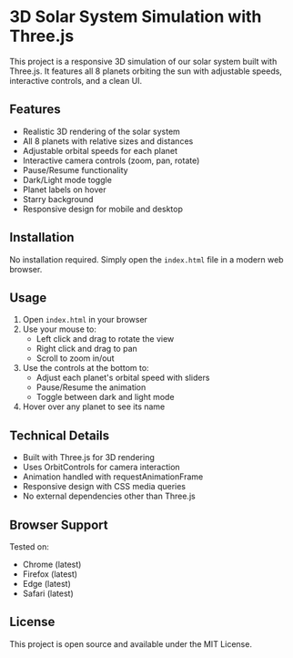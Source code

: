 # 3D Solar System Simulation with Three.js

This project is a responsive 3D simulation of our solar system built with Three.js. It features all 8 planets orbiting the sun with adjustable speeds, interactive controls, and a clean UI.

## Features

- Realistic 3D rendering of the solar system
- All 8 planets with relative sizes and distances
- Adjustable orbital speeds for each planet
- Interactive camera controls (zoom, pan, rotate)
- Pause/Resume functionality
- Dark/Light mode toggle
- Planet labels on hover
- Starry background
- Responsive design for mobile and desktop

## Installation

No installation required. Simply open the `index.html` file in a modern web browser.

## Usage

1. Open `index.html` in your browser
2. Use your mouse to:
   - Left click and drag to rotate the view
   - Right click and drag to pan
   - Scroll to zoom in/out
3. Use the controls at the bottom to:
   - Adjust each planet's orbital speed with sliders
   - Pause/Resume the animation
   - Toggle between dark and light mode
4. Hover over any planet to see its name

## Technical Details

- Built with Three.js for 3D rendering
- Uses OrbitControls for camera interaction
- Animation handled with requestAnimationFrame
- Responsive design with CSS media queries
- No external dependencies other than Three.js

## Browser Support

Tested on:
- Chrome (latest)
- Firefox (latest)
- Edge (latest)
- Safari (latest)

## License

This project is open source and available under the MIT License.